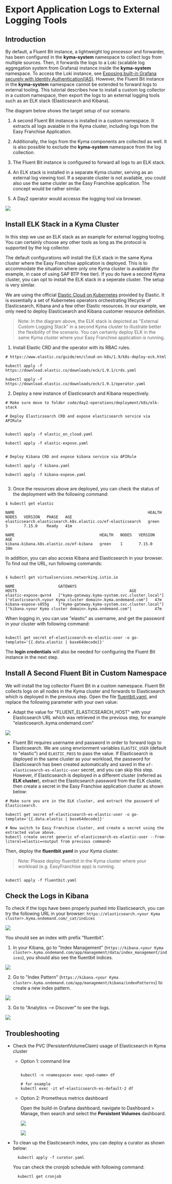 # Export Application Logs to External Logging Tools

## Introduction

By default, a Fluent Bit instance, a lightweight log processor and forwarder, has been configured in the **kyma-system** namespace to collect logs from multiple sources. Then, it forwards the logs to a Loki (scalable log aggregation system from Grafana) instance inside the **kyma-system** namespace. To access the Loki instance, see [Exposing built-in Grafana securely with Identity Authentication(IAS)](/documentation/observe/expose-grafana-with-ias/README.md). However, the Fluent Bit instance in the **kyma-system** namespace cannot be extended to forward logs to external tooling. This tutorial describes how to install a custom log collector in a custom namespace, then export the logs to an external logging tools such as an ELK stack (Elasticsearch and Kibana).

The diagram below shows the target setup of our scenario.  

1. A second Fluent Bit instance is installed in a custom namespace. It extracts all logs avaiable in the Kyma cluster, including logs from the Easy Franchise Application.

1. Additionally, the logs from the Kyma components are collected as well. It is also possible to exclude the **kyma-system** namespace from the log collection.

1. The Fluent Bit instance is configured to forward all logs to an ELK stack. 

1. An ELK stack is installed in a separate Kyma cluster, serving as an external log viewing tool. If a separate cluster is not available, you could also use the same cluster as  the Easy Franchise application. The concept would be rather similar. 

1. A Day2 operator would accesss the logging tool via browser. 

![](images/custom_fluentbit.png)


## Install ELK Stack in a Kyma Cluster

In this step we use an ELK stack as an example for external logging tooling. You can certainly choose any other tools as long as the protocol is supported by the log collector. 

The default configurations will install the ELK stack in the same Kyma cluster where the Easy Franchise application is deployed. This is to accommodate the situation where only one Kyma cluster is available (for example, in case of using SAP BTP free tier).  If you do have a second Kyma cluster, you can opt to install the ELK stack in a seperate cluster. The setup is very similar.

We are using the official [Elastic Cloud on Kubernetes](https://www.elastic.co/guide/en/cloud-on-k8s/current/index.html) provided by Elastic. It is essentially a set of Kubernetes operators orchestrating lifecycle of Elasticsearch, Kibana and a few other Elastic resources. In our example, we only need to deploy Elasticsearch and Kibana customer resource definition.

> Note: In the diagram above, the ELK stack is depicted as "External Custom Logging Stack" in a second Kyma cluster to illustrate better the flexibility of the scenario. You can certainly deploy ELK in the same Kyma cluster where your Easy Franchise application is running.

1. Install Elastic CRD and the operator with its RBAC rules.
```shell
# https://www.elastic.co/guide/en/cloud-on-k8s/1.9/k8s-deploy-eck.html

kubectl apply -f https://download.elastic.co/downloads/eck/1.9.1/crds.yaml

kubectl apply -f https://download.elastic.co/downloads/eck/1.9.1/operator.yaml

```

2. Deploy a new instance of Elasticsearch and Kibana respectively. 


```shell
# Make sure move to folder code/day2-operations/deployment/k8s/elk-stack

# Deploy Elasticsearch CRD and expose elasticsearch service via APIRule


kubectl apply -f elastic_on_cloud.yaml

kubectl apply -f elastic-expose.yaml


# Deploy Kibana CRD and expose kibana service via APIRule

kubectl apply -f kibana.yaml

kubectl apply -f kibana-expose.yaml


```

3. Once the resources above are deployed, you can check the status of the deployment with the following command:

```shell
$ kubectl get elastic

NAME                                                          HEALTH   NODES   VERSION   PHASE   AGE
elasticsearch.elasticsearch.k8s.elastic.co/ef-elasticsearch   green    3       7.15.0    Ready   41m

NAME                                     HEALTH   NODES   VERSION   AGE
kibana.kibana.k8s.elastic.co/ef-kibana   green    1       7.15.0    38m

```

In addition, you can also access Kibana and Elasticsearch in your browser. To find out the URL, run following commands:

```shell

$ kubectl get virtualservices.networking.istio.io

NAME                   GATEWAYS                                         HOSTS                                                 AGE
elastic-expose-qwrn4   ["kyma-gateway.kyma-system.svc.cluster.local"]   ["elasticsearch.<your Kyma cluster domain>.kyma.ondemand.com"]   47m
kibana-expose-s855g    ["kyma-gateway.kyma-system.svc.cluster.local"]   ["kibana.<your Kyma cluster domain>.kyma.ondemand.com"]          47m

```

When logging in, you can use  "elastic" as username, and get the password in your cluster with following command:

```shell

kubectl get secret ef-elasticsearch-es-elastic-user -o go-template='{{.data.elastic | base64decode}}'

```

The **login credentials**  will also be needed for configuring the Fluent Bit instance in the next step.

## Install A Second Fluent Bit in Custom Namespace

We will install the log collector Fluent Bit in a custom namespace.  Fluent Bit collects logs on all nodes in the Kyma cluster and forwards to Elasticsearch which is deployed in the previous step. Open the file [fluentbit.yaml](/code/day2-operations/deployment/k8s/fluentbit.yaml), and replace the following parameter with your own value:

- Adapt the value for "FLUENT_ELASTICSEARCH_HOST" with your Elasticsearch URL which was retrieved in the previous step, for example "elasticsearch.<your Kyma cluster domain>.kyma.ondemand.com"

![](images/fluent_elasticsearch_host.png)

- Fluent Bit requires username and password in order to forward logs to Elasticsearch.  We are using envrionment variables `ELASTIC_USER` (default to "elastic") and `ELASTIC_PASS` to pass the value.  If Elasticsearch is deployed in the same cluster as your workload, the password for Elasticsearch has been created automatically and saved in the `ef-elasticsearch-es-elastic-user` secret, and you can skip this step.  However, if Elasticsearch is deployed in a different cluster (referred as **ELK cluster**), extract the Elasticsearch password from the ELK cluster, then create a secret in the Easy Franchise application cluster as shown below:

```shell
# Make sure you are in the ELK cluster, and extract the password of Elasticsearch.

kubectl get secret ef-elasticsearch-es-elastic-user -o go-template='{{.data.elastic | base64decode}}'

# Now switch to Easy Franchise cluster, and create a secret using the extracted value above.
kubectl create secret generic ef-elasticsearch-es-elastic-user --from-literal=elastic=<output from previous command>

```

Then, deploy the **fluentbit.yaml** in your Kyma cluster. 

> Note: Please deploy fluentbit in the Kyma cluster where your workload (e.g. EasyFranchise app) is running.

```shell

kubectl apply -f fluentbit.yaml

```

## Check the Logs in Kibana

To check if the logs have been properly pushed into Elasticsearch, you can try the following URL in your browser: ```https://elasticsearch.<your Kyma cluster>.kyma.ondemand.com/_cat/indices```

![](images/elasticsearch_indices.png)

You should see an index with prefix "fluentbit". 

1. In your Kibana, go to "Index Management" (```https://kibana.<your Kyma cluster>.kyma.ondemand.com/app/management/data/index_management/indices```), you should also see the fluentbit indices.

![](images/elasticsearch_indices2.png)

2. Go to "Index Pattern" (```https://kibana.<your Kyma cluster>.kyma.ondemand.com/app/management/kibana/indexPatterns```) to create a new index pattern.

![](images/index_pattern.png)

3. Go to "Analytics --> Discover" to see the logs.

![](images/discover_logs.png)


## Troubleshooting

- Check the PVC (PersistentVolumeClaim) usage of Elasticsearch in Kyma cluster

  * Option 1: command line

    ```shell

    kubectl -n <namespace> exec <pod-name> df

    # for example
    kubectl exec -it ef-elasticsearch-es-default-2 df

    ```
  
  * Option 2: Prometheus metrics dashboard
    
    Open the build-in Grafana dashboard, navigate to Dashboard > Manage, then search and select the **Persistent Volumes** dashboard.

    ![](images/troubleshooting_kubelet_pvc_metrics_navigate.png)


    ![](images/troubleshooting_kubelet_pvc_metrics.png)


- To clean up the Elasticsearch index, you can deploy a curator as shown below:

  ```shell
    kubectl apply -f curator.yaml
  ```

  You can check the cronjob schedule with following command:

  ```shell
    kubectl get cronjob
  ```
